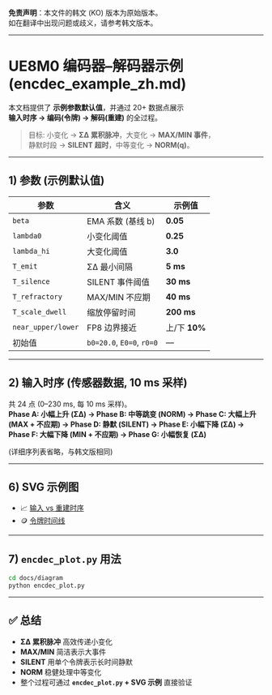 **免责声明**：本文件的韩文 (KO) 版本为原始版本。  
如在翻译中出现问题或歧义，请参考韩文版本。

---

# UE8M0 编码器–解码器示例 (encdec_example_zh.md)

本文档提供了 **示例参数默认值**，并通过 20+ 数据点展示  
**输入时序 → 编码(令牌) → 解码(重建)** 的全过程。

> 目标: 小变化 → **ΣΔ 累积脉冲**，大变化 → **MAX/MIN 事件**，  
> 静默时段 → **SILENT 超时**，中等变化 → **NORM(q)**。

---

## 1) 参数 (示例默认值)

| 参数 | 含义 | 示例值 |
|---|---|---|
| `beta` | EMA 系数 (基线 b) | **0.05** |
| `lambda0` | 小变化阈值 | **0.25** |
| `lambda_hi` | 大变化阈值 | **3.0** |
| `T_emit` | ΣΔ 最小间隔 | **5 ms** |
| `T_silence` | SILENT 事件阈值 | **30 ms** |
| `T_refractory` | MAX/MIN 不应期 | **40 ms** |
| `T_scale_dwell` | 缩放停留时间 | **200 ms** |
| `near_upper/lower` | FP8 边界接近 | 上/下 **10%** |
| 初始值 | `b0=20.0`, `E0=0`, `r0=0` | — |

---

## 2) 输入时序 (传感器数据, 10 ms 采样)

共 24 点 (0–230 ms, 每 10 ms 采样)。  
**Phase A: 小幅上升 (ΣΔ) → Phase B: 中等跳变 (NORM) → Phase C: 大幅上升 (MAX + 不应期) → Phase D: 静默 (SILENT) → Phase E: 小幅下降 (ΣΔ) → Phase F: 大幅下降 (MIN + 不应期) → Phase G: 小幅恢复 (ΣΔ)**

(详细序列表省略，与韩文版相同)

---

## 6) SVG 示例图

- 📈 [输入 vs 重建时序](diagrams/encdec_timeseries.svg)  
- 🪙 [令牌时间线](diagrams/encdec_tokens.svg)

---

## 7) `encdec_plot.py` 用法

```bash
cd docs/diagram
python encdec_plot.py
```

---

## ✅ 总结

- **ΣΔ 累积脉冲** 高效传递小变化  
- **MAX/MIN** 简洁表示大事件  
- **SILENT** 用单个令牌表示长时间静默  
- **NORM** 稳健处理中等变化  
- 整个过程可通过 **`encdec_plot.py` + SVG 示例** 直接验证
